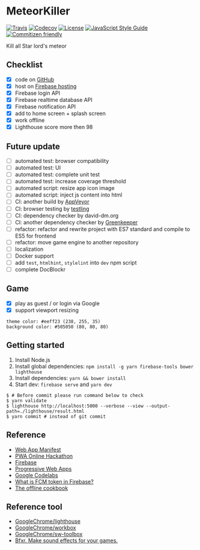 # MeteorKiller

[![Travis](https://img.shields.io/travis/jojoee/pwa-online-hackathon.svg)](https://travis-ci.org/jojoee/pwa-online-hackathon)
[![Codecov](https://img.shields.io/codecov/c/github/jojoee/pwa-online-hackathon.svg)](https://codecov.io/github/jojoee/pwa-online-hackathon)
[![License](https://img.shields.io/github/license/mashape/apistatus.svg)](http://opensource.org/licenses/MIT)
[![JavaScript Style Guide](https://img.shields.io/badge/code_style-standard-brightgreen.svg)](https://standardjs.com)
[![Commitizen friendly](https://img.shields.io/badge/commitizen-friendly-brightgreen.svg)](http://commitizen.github.io/cz-cli/)

Kill all Star lord's meteor

## Checklist
- [x] code on [GitHub](https://github.com/jojoee/pwa-online-hackathon)
- [x] host on [Firebase hosting](https://pwa-online-hackathon-ae5f6.firebaseapp.com/)
- [x] Firebase login API
- [x] Firebase realtime database API
- [x] Firebase notification API
- [x] add to home screen + splash screen
- [x] work offline
- [x] Lighthouse score more then 98

## Future update
- [ ] automated test: browser compatibility
- [ ] automated test: UI
- [ ] automated test: complete unit test
- [ ] automated test: increase coverage threshold
- [ ] automated script: resize app icon image
- [ ] automated script: inject js content into html
- [ ] CI: another build by [AppVeyor](http://appveyor.com/)
- [ ] CI: browser testing by [testling](https://ci.testling.com/)
- [ ] CI: dependency checker by david-dm.org
- [ ] CI: another dependency checker by [Greenkeeper](https://greenkeeper.io/)
- [ ] refactor: refactor and rewrite project with ES7 standard and compile to ES5 for frontend
- [ ] refactor: move game engine to another repository
- [ ] localization
- [ ] Docker support
- [ ] add `test`, `htmlhint`, `stylelint` into `dev` npm script
- [ ] complete DocBlockr

## Game
- [x] play as guest / or login via Google
- [x] support viewport resizing

```
theme color: #eeff23 (238, 255, 35)
background color: #505050 (80, 80, 80)
```

## Getting started
1. Install Node.js
2. Install global dependencies: `npm install -g yarn firebase-tools bower lighthouse`
3. Install dependencies: `yarn && bower install`
4. Start dev: `firebase serve` and `yarn dev`

```
$ # Before commit please run command below to check
$ yarn validate
$ lighthouse http://localhost:5000 --verbose --view --output-path=./lighthouse/result.html
$ yarn commit # instead of git commit

```

## Reference
- [Web App Manifest](https://developer.mozilla.org/en-US/docs/Web/Manifest)
- [PWA Online Hackathon](https://pwa.online.hackathon.in.th/)
- [Firebase](https://firebase.google.com/)
- [Progressive Web Apps](https://developers.google.com/web/progressive-web-apps/)
- [Google Codelabs](https://codelabs.developers.google.com)
- [What is FCM token in Firebase?](https://stackoverflow.com/questions/37671380/what-is-fcm-token-in-firebase)
- [The offline cookbook](https://jakearchibald.com/2014/offline-cookbook/)

## Reference tool
- [GoogleChrome/lighthouse](https://github.com/GoogleChrome/lighthouse)
- [GoogleChrome/workbox](https://github.com/googlechrome/workbox)
- [GoogleChrome/sw-toolbox](https://github.com/GoogleChrome/sw-toolbox)
- [Bfxr.  Make sound effects for your games.](http://www.bfxr.net/)
